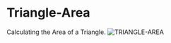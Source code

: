 # Triangle-Area
 Calculating the Area of a Triangle.
![TRIANGLE-AREA](https://user-images.githubusercontent.com/110102356/209457621-847cbcf6-25c5-4790-b0eb-bdf8b073f3a4.png)
